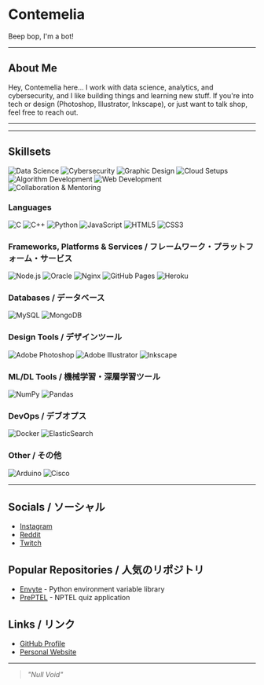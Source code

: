 
# Contemelia



Beep bop, I'm a bot!

---


## About Me





Hey, Contemelia here... I work with data science, analytics, and cybersecurity, and I like building things and learning new stuff. If you're into tech or design (Photoshop, Illustrator, Inkscape), or just want to talk shop, feel free to reach out.

---


---



## Skillsets

<p>
	<img src="https://img.shields.io/badge/Data%20Science-3776AB?style=for-the-badge&logo=python&logoColor=white" alt="Data Science" />
	<img src="https://img.shields.io/badge/Cybersecurity-2E8B57?style=for-the-badge&logo=hackthebox&logoColor=white" alt="Cybersecurity" />
	<img src="https://img.shields.io/badge/Graphic%20Design-FF9A00?style=for-the-badge&logo=adobeillustrator&logoColor=white" alt="Graphic Design" />
	<img src="https://img.shields.io/badge/Cloud%20Setups-4285F4?style=for-the-badge&logo=googlecloud&logoColor=white" alt="Cloud Setups" />
	<img src="https://img.shields.io/badge/Algorithm%20Development-8A2BE2?style=for-the-badge&logo=codeforces&logoColor=white" alt="Algorithm Development" />
	<img src="https://img.shields.io/badge/Web%20Development-F7DF1E?style=for-the-badge&logo=javascript&logoColor=black" alt="Web Development" />
	<img src="https://img.shields.io/badge/Collaboration%20%26%20Mentoring-121013?style=for-the-badge&logo=github&logoColor=white" alt="Collaboration & Mentoring" />
</p>



### Languages
<p>
	<img src="https://img.shields.io/badge/C-00599C?style=for-the-badge&logo=c&logoColor=white" alt="C" />
	<img src="https://img.shields.io/badge/C++-00599C?style=for-the-badge&logo=c%2B%2B&logoColor=white" alt="C++" />
	<img src="https://img.shields.io/badge/Python-3776AB?style=for-the-badge&logo=python&logoColor=white" alt="Python" />
	<img src="https://img.shields.io/badge/JavaScript-F7DF1E?style=for-the-badge&logo=javascript&logoColor=black" alt="JavaScript" />
	<img src="https://img.shields.io/badge/HTML5-E34F26?style=for-the-badge&logo=html5&logoColor=white" alt="HTML5" />
	<img src="https://img.shields.io/badge/CSS3-1572B6?style=for-the-badge&logo=css3&logoColor=white" alt="CSS3" />
</p>



### Frameworks, Platforms & Services / フレームワーク・プラットフォーム・サービス
<p>
	<img src="https://img.shields.io/badge/Node.js-339933?style=for-the-badge&logo=node.js&logoColor=white" alt="Node.js" />
	<img src="https://img.shields.io/badge/Oracle-F80000?style=for-the-badge&logo=oracle&logoColor=white" alt="Oracle" />
	<img src="https://img.shields.io/badge/Nginx-009639?style=for-the-badge&logo=nginx&logoColor=white" alt="Nginx" />
	<img src="https://img.shields.io/badge/GitHub%20Pages-121013?style=for-the-badge&logo=github&logoColor=white" alt="GitHub Pages" />
	<img src="https://img.shields.io/badge/Heroku-430098?style=for-the-badge&logo=heroku&logoColor=white" alt="Heroku" />
</p>



### Databases / データベース
<p>
	<img src="https://img.shields.io/badge/MySQL-00000f?style=for-the-badge&logo=mysql&logoColor=white" alt="MySQL" />
	<img src="https://img.shields.io/badge/MongoDB-47A248?style=for-the-badge&logo=mongodb&logoColor=white" alt="MongoDB" />
</p>



### Design Tools / デザインツール
<p>
	<img src="https://img.shields.io/badge/Adobe%20Photoshop-31A8FF?style=for-the-badge&logo=adobephotoshop&logoColor=white" alt="Adobe Photoshop" />
	<img src="https://img.shields.io/badge/Adobe%20Illustrator-FF9A00?style=for-the-badge&logo=adobeillustrator&logoColor=white" alt="Adobe Illustrator" />
	<img src="https://img.shields.io/badge/Inkscape-000000?style=for-the-badge&logo=inkscape&logoColor=white" alt="Inkscape" />
</p>



### ML/DL Tools / 機械学習・深層学習ツール
<p>
	<img src="https://img.shields.io/badge/NumPy-013243?style=for-the-badge&logo=numpy&logoColor=white" alt="NumPy" />
	<img src="https://img.shields.io/badge/Pandas-150458?style=for-the-badge&logo=pandas&logoColor=white" alt="Pandas" />
</p>



### DevOps / デブオプス
<p>
	<img src="https://img.shields.io/badge/Docker-0db7ed?style=for-the-badge&logo=docker&logoColor=white" alt="Docker" />
	<img src="https://img.shields.io/badge/ElasticSearch-005571?style=for-the-badge&logo=elasticsearch&logoColor=white" alt="ElasticSearch" />
</p>



### Other / その他
<p>
	<img src="https://img.shields.io/badge/Arduino-00979D?style=for-the-badge&logo=arduino&logoColor=white" alt="Arduino" />
	<img src="https://img.shields.io/badge/Cisco-1D9DD6?style=for-the-badge&logo=cisco&logoColor=white" alt="Cisco" />
</p>

---


## Socials / ソーシャル
- [Instagram](https://instagram.com/contemel.ia)
- [Reddit](https://reddit.com/user/Contemelia)
- [Twitch](https://twitch.tv/retsuseihyoujin)



## Popular Repositories / 人気のリポジトリ
- [Envyte](https://github.com/Contemelia/Envyte) - Python environment variable library
- [PrePTEL](https://github.com/Contemelia/PrePTEL) - NPTEL quiz application



## Links / リンク
- [GitHub Profile](https://github.com/Contemelia)
- [Personal Website](https://contemelia.github.io/)

---

> _"Null Void"_
